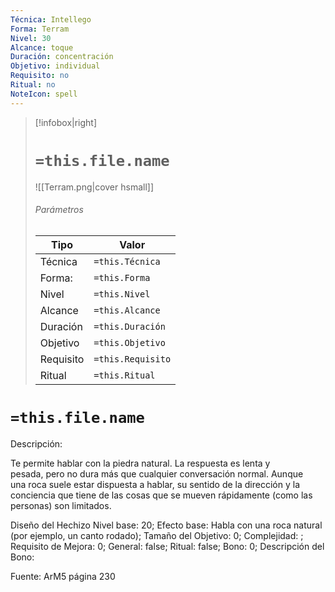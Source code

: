 ```yaml
---
Técnica: Intellego
Forma: Terram
Nivel: 30
Alcance: toque 
Duración: concentración  
Objetivo: individual
Requisito: no
Ritual: no
NoteIcon: spell
---
```


> [!infobox|right]
> # `=this.file.name`
> ![[Terram.png|cover hsmall]]
> ###### Parámetros
> Tipo |  Valor |
> ---|---|
> Técnica  | `=this.Técnica`  |
> Forma: | `=this.Forma`  |
> Nivel | `=this.Nivel`  |
> Alcance | `=this.Alcance` |
> Duración | `=this.Duración` |
> Objetivo | `=this.Objetivo` |
> Requisito | `=this.Requisito` |
> Ritual | `=this.Ritual` |

# `=this.file.name`
Descripción: <p>Te permite hablar con la piedra natural. La respuesta es lenta y pesada, pero no dura más que cualquier conversación normal. Aunque una roca suele estar dispuesta a hablar, su sentido de la dirección y la conciencia que tiene de las cosas que se mueven rápidamente (como las personas) son limitados.</p>

Diseño del Hechizo
Nivel base: 20; Efecto base: Habla con una roca natural (por ejemplo, un canto rodado);  Tamaño del Objetivo: 0; Complejidad: ; Requisito de Mejora: 0; General: false; Ritual: false; Bono: 0; Descripción del Bono: 

Fuente: ArM5 página 230